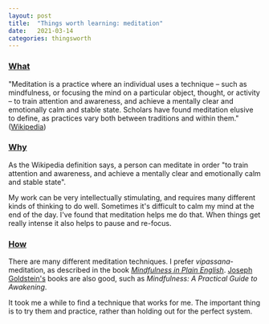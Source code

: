 ```yaml
---
layout: post
title:  "Things worth learning: meditation"
date:   2021-03-14
categories: thingsworth
---
```


### [What](#what)

"Meditation is a practice where an individual uses a technique – such as mindfulness, or focusing the mind on a particular object, thought, or activity – to train attention and awareness, and achieve a mentally clear and emotionally calm and stable state. Scholars have found meditation elusive to define, as practices vary both between traditions and within them." ([Wikipedia](https://en.wikipedia.org/wiki/Meditation))

### [Why](#why)

As the Wikipedia definition says, a person can meditate in order "to train attention and awareness, and achieve a mentally clear and emotionally calm and stable state".

My work can be very intellectually stimulating, and requires many different kinds of thinking to do well. Sometimes it's difficult to calm my mind at the end of the day. I've found that meditation helps me do that. When things get really intense it also helps to pause and re-focus.

### [How](#how)

There are many different meditation techniques. I prefer _vipassana_-meditation, as described in the book [_Mindfulness in Plain English_](https://en.wikipedia.org/wiki/Henepola_Gunaratana). [Joseph Goldstein's](https://en.wikipedia.org/wiki/Joseph_Goldstein_(writer)) books are also good, such as _Mindfulness: A Practical Guide to Awakening_.

It took me a while to find a technique that works for me. The important thing is to try them and practice, rather than holding out for the perfect system.
